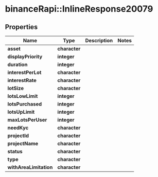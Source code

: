 # binanceRapi::InlineResponse20079


## Properties
Name | Type | Description | Notes
------------ | ------------- | ------------- | -------------
**asset** | **character** |  | 
**displayPriority** | **integer** |  | 
**duration** | **integer** |  | 
**interestPerLot** | **character** |  | 
**interestRate** | **character** |  | 
**lotSize** | **character** |  | 
**lotsLowLimit** | **integer** |  | 
**lotsPurchased** | **integer** |  | 
**lotsUpLimit** | **integer** |  | 
**maxLotsPerUser** | **integer** |  | 
**needKyc** | **character** |  | 
**projectId** | **character** |  | 
**projectName** | **character** |  | 
**status** | **character** |  | 
**type** | **character** |  | 
**withAreaLimitation** | **character** |  | 


